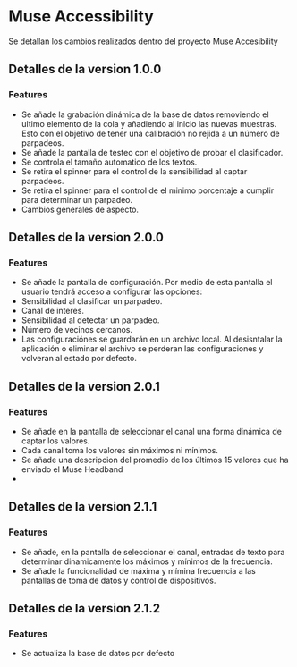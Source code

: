 # Muse Accessibility
Se detallan los cambios realizados dentro del proyecto Muse Accesibility
## Detalles de la version 1.0.0



### Features

- Se añade la grabación dinámica de la base de datos removiendo el ultimo elemento de la cola y añadiendo al inicio las nuevas muestras. Esto con el objetivo de tener una calibración no rejida a un número de parpadeos.
- Se añade la pantalla de testeo con el objetivo de probar el clasificador.
- Se controla el tamaño automatico de los textos.
- Se retira el spinner para el control de la sensibilidad al captar parpadeos.
- Se retira el spinner para el control de el minimo porcentaje a cumplir para determinar un parpadeo.
- Cambios generales de aspecto.


## Detalles de la version 2.0.0

### Features

- Se añade la pantalla de configuración. Por medio de esta pantalla el usuario tendrá acceso a configurar las opciones: 
- Sensibilidad al clasificar un parpadeo.
- Canal de interes.
- Sensibilidad al detectar un parpadeo.
- Número de vecinos cercanos.
- Las configuraciónes se guardarán en un archivo local. Al desisntalar la aplicación o eliminar el archivo se perderan las configuraciones y volveran al estado por defecto.


## Detalles de la version 2.0.1

### Features

- Se añade en la pantalla de seleccionar el canal una forma dinámica de captar los valores.
- Cada canal toma los valores sin máximos ni mínimos.
- Se añade una descripcion del promedio de los últimos 15 valores que ha enviado el Muse Headband
- 


## Detalles de la version 2.1.1



### Features

- Se añade, en la pantalla de seleccionar el canal, entradas de texto para determinar dinamicamente los máximos y mínimos de la frecuencia.
- Se añade la funcionalidad de máxima y mímina frecuencia a las pantallas de toma de datos y control de dispositivos.


## Detalles de la version 2.1.2



### Features

- Se actualiza la base de datos por defecto
